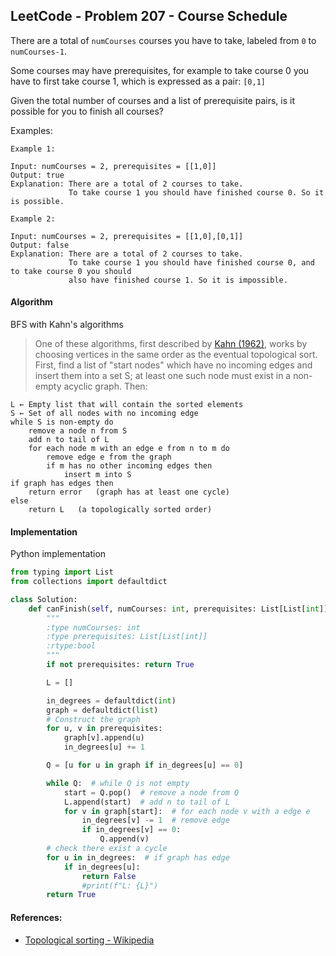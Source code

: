 ## LeetCode - Problem 207 - Course Schedule

There are a total of `numCourses` courses you have to take, labeled from `0` to `numCourses-1`.

Some courses may have prerequisites, for example to take course 0 you have to first take course 1, which is expressed as a pair: `[0,1]`

Given the total number of courses and a list of prerequisite pairs, is it possible for you to finish all courses?

Examples:

```
Example 1:

Input: numCourses = 2, prerequisites = [[1,0]]
Output: true
Explanation: There are a total of 2 courses to take. 
             To take course 1 you should have finished course 0. So it is possible.
```

```
Example 2:

Input: numCourses = 2, prerequisites = [[1,0],[0,1]]
Output: false
Explanation: There are a total of 2 courses to take. 
             To take course 1 you should have finished course 0, and to take course 0 you should
             also have finished course 1. So it is impossible.
```

#### Algorithm
BFS with Kahn's algorithms
> One of these algorithms, first described by [Kahn (1962)](https://en.wikipedia.org/wiki/Topological_sorting#CITEREFKahn1962), works by choosing vertices in the same order as the eventual topological sort. First, find a list of "start nodes" which have no incoming edges and insert them into a set S; at least one such node must exist in a non-empty acyclic graph. Then:
>

```
L ← Empty list that will contain the sorted elements
S ← Set of all nodes with no incoming edge
while S is non-empty do
    remove a node n from S
    add n to tail of L
    for each node m with an edge e from n to m do
        remove edge e from the graph
        if m has no other incoming edges then
            insert m into S
if graph has edges then
    return error   (graph has at least one cycle)
else 
    return L   (a topologically sorted order)
```

#### Implementation
Python implementation
```python
from typing import List
from collections import defaultdict

class Solution:
    def canFinish(self, numCourses: int, prerequisites: List[List[int]]) -> bool:
        """
        :type numCourses: int
        :type prerequisites: List[List[int]]
        :rtype:bool
        """
        if not prerequisites: return True

        L = []

        in_degrees = defaultdict(int)
        graph = defaultdict(list)
        # Construct the graph
        for u, v in prerequisites:
            graph[v].append(u)
            in_degrees[u] += 1

        Q = [u for u in graph if in_degrees[u] == 0]

        while Q:  # while Q is not empty
            start = Q.pop()  # remove a node from Q
            L.append(start)  # add n to tail of L
            for v in graph[start]:  # for each node v with a edge e
                in_degrees[v] -= 1  # remove edge
                if in_degrees[v] == 0:
                    Q.append(v)
        # check there exist a cycle
        for u in in_degrees:  # if graph has edge
            if in_degrees[u]:
                return False
                #print(f"L: {L}")
        return True
```

#### References: 
- [Topological sorting - Wikipedia](https://en.wikipedia.org/wiki/Topological_sorting#CITEREFKahn1962)
